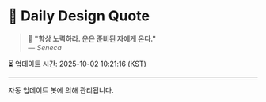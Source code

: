 
# 📘 Daily Design Quote

> 💬 **"항상 노력하라. 운은 준비된 자에게 온다."**  
> — *Seneca*

⏳ 업데이트 시간: 2025-10-02 10:21:16 (KST)

---

자동 업데이트 봇에 의해 관리됩니다.
